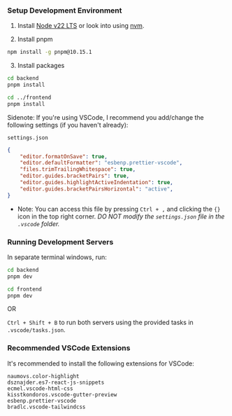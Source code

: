 ### Setup Development Environment
1. Install [Node v22 LTS](https://nodejs.org/en/download) or look into using [nvm](https://github.com/coreybutler/nvm-windows).

2. Install pnpm
```bash
npm install -g pnpm@10.15.1
```

3. Install packages
```bash
cd backend
pnpm install

cd ../frontend
pnpm install
```

Sidenote:
If you're using VSCode, I recommend you add/change the following settings (if you haven't already):

`settings.json`
```json
{
    "editor.formatOnSave": true,
    "editor.defaultFormatter": "esbenp.prettier-vscode",
    "files.trimTrailingWhitespace": true,
    "editor.guides.bracketPairs": true,
    "editor.guides.highlightActiveIndentation": true,
    "editor.guides.bracketPairsHorizontal": "active",
}
```

* Note: You can access this file by pressing `Ctrl + ,` and clicking the `{}` icon in the top right corner. *DO NOT modify the `settings.json` file in the `.vscode` folder.*

### Running Development Servers
In separate terminal windows, run:
```bash
cd backend
pnpm dev

cd frontend
pnpm dev
```

OR

`Ctrl + Shift + B` to run both servers using the provided tasks in `.vscode/tasks.json`.

### Recommended VSCode Extensions
It's recommended to install the following extensions for VSCode:
```text
naumovs.color-highlight
dsznajder.es7-react-js-snippets
ecmel.vscode-html-css
kisstkondoros.vscode-gutter-preview
esbenp.prettier-vscode
bradlc.vscode-tailwindcss
```
